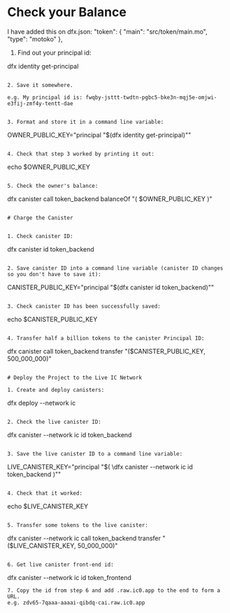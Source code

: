 # Check your Balance
I have added this on dfx.json:
"token": {
      "main": "src/token/main.mo",
      "type": "motoko"
    },

1. Find out your principal id:


dfx identity get-principal
```

2. Save it somewhere.

e.g. My principal id is: fwqby-jsttt-twdtn-pgbc5-bke3n-mqj5e-omjwi-e3fij-zmf4y-tentt-dae


3. Format and store it in a command line variable:
```
OWNER_PUBLIC_KEY="principal \"$(dfx identity get-principal)\""

```

4. Check that step 3 worked by printing it out:
```
echo $OWNER_PUBLIC_KEY
```

5. Check the owner's balance:
```
dfx canister call token_backend balanceOf "( $OWNER_PUBLIC_KEY )"
```

# Charge the Canister


1. Check canister ID:
```
dfx canister id token_backend
```

2. Save canister ID into a command line variable (canister ID changes so you don't have to save it):
```
CANISTER_PUBLIC_KEY="principal \"$(dfx canister id token_backend)\""
```

3. Check canister ID has been successfully saved:
```
echo $CANISTER_PUBLIC_KEY
```

4. Transfer half a billion tokens to the canister Principal ID:
```
dfx canister call token_backend transfer "($CANISTER_PUBLIC_KEY, 500_000_000)"
```

# Deploy the Project to the Live IC Network

1. Create and deploy canisters:

```
dfx deploy --network ic
```

2. Check the live canister ID:
```
dfx canister --network ic id token_backend
```

3. Save the live canister ID to a command line variable:
```
LIVE_CANISTER_KEY="principal \"$( \dfx canister --network ic id token_backend )\""
```

4. Check that it worked:
```
echo $LIVE_CANISTER_KEY
```

5. Transfer some tokens to the live canister:
```
dfx canister --network ic call token_backend transfer "($LIVE_CANISTER_KEY, 50_000_000)"
```

6. Get live canister front-end id:
```
dfx canister --network ic id token_frontend
```
7. Copy the id from step 6 and add .raw.ic0.app to the end to form a URL.
e.g. zdv65-7qaaa-aaaai-qibdq-cai.raw.ic0.app